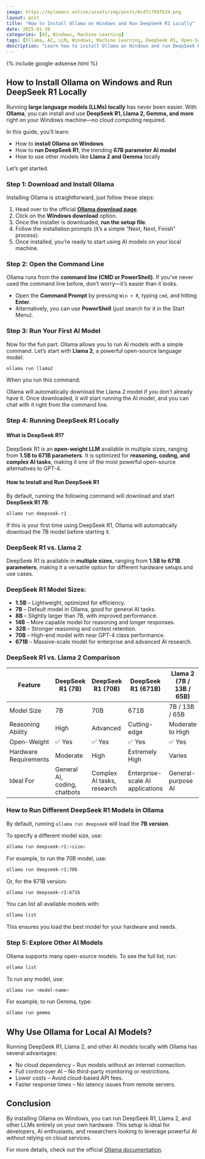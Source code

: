```yaml
---
image: https://mylemans.online/assets/img/posts/0c47c709f624.png
layout: post
title: "How to Install Ollama on Windows and Run DeepSeek R1 Locally"
date: 2025-01-30
categories: [AI, Windows, Machine Learning]
tags: [Ollama, AI, LLM, Windows, Machine Learning, DeepSeek R1, Open-Source AI]
description: "Learn how to install Ollama on Windows and run DeepSeek R1, Llama 2, and other AI models locally. A step-by-step guide for setting up open-source LLMs without cloud dependency."
---
```


{% include google-adsense.html %}

## How to Install Ollama on Windows and Run DeepSeek R1 Locally  

Running **large language models (LLMs) locally** has never been easier. With **Ollama**, you can install and use **DeepSeek R1, Llama 2, Gemma, and more** right on your Windows machine—no cloud computing required.  

In this guide, you'll learn:  
- How to **install Ollama on Windows**  
- How to **run DeepSeek R1**, the trending **67B parameter AI model**  
- How to use other models like **Llama 2 and Gemma** locally  

Let’s get started.  

### Step 1: Download and Install Ollama  

Installing Ollama is straightforward, just follow these steps:  

1. Head over to the official **[Ollama download page](https://ollama.com/download)**.  
2. Click on the **Windows download** option.  
3. Once the installer is downloaded, **run the setup file**.  
4. Follow the installation prompts (it’s a simple “Next, Next, Finish” process).  
5. Once installed, you’re ready to start using AI models on your local machine.  

### Step 2: Open the Command Line  

Ollama runs from the **command line (CMD or PowerShell)**. If you’ve never used the command line before, don’t worry—it’s easier than it looks.  

- Open the **Command Prompt** by pressing `Win + R`, typing `cmd`, and hitting **Enter**.  
- Alternatively, you can use **PowerShell** (just search for it in the Start Menu).  

### Step 3: Run Your First AI Model  

Now for the fun part. Ollama allows you to run AI models with a simple command. Let’s start with **Llama 2**, a powerful open-source language model:  

```sh
ollama run llama2
```

When you run this command:

Ollama will automatically download the Llama 2 model if you don’t already have it.
Once downloaded, it will start running the AI model, and you can chat with it right from the command line.


### Step 4: Running DeepSeek R1 Locally  

#### What is DeepSeek R1?  
DeepSeek R1 is an **open-weight LLM** available in multiple sizes, ranging from **1.5B to 671B parameters**. It is optimized for **reasoning, coding, and complex AI tasks**, making it one of the most powerful open-source alternatives to GPT-4.  

#### How to Install and Run DeepSeek R1  

By default, running the following command will download and start **DeepSeek R1 7B**:  

```sh
ollama run deepseek-r1
```

If this is your first time using DeepSeek R1, Ollama will automatically download the 7B model before starting it.


### DeepSeek R1 vs. Llama 2  

DeepSeek R1 is available in **multiple sizes**, ranging from **1.5B to 671B parameters**, making it a versatile option for different hardware setups and use cases.  

### **DeepSeek R1 Model Sizes:**  
- **1.5B** – Lightweight, optimized for efficiency.  
- **7B** – Default model in Ollama, good for general AI tasks.  
- **8B** – Slightly larger than 7B, with improved performance.  
- **14B** – More capable model for reasoning and longer responses.  
- **32B** – Stronger reasoning and context retention.  
- **70B** – High-end model with near GPT-4 class performance.  
- **671B** – Massive-scale model for enterprise and advanced AI research.  

### **DeepSeek R1 vs. Llama 2 Comparison**  

| Feature         | DeepSeek R1 (7B) | DeepSeek R1 (70B) | DeepSeek R1 (671B) | Llama 2 (7B / 13B / 65B) |
|---------------|----------------|----------------|----------------|------------------|
| Model Size    | 7B             | 70B           | 671B           | 7B / 13B / 65B   |
| Reasoning Ability | High          | Advanced       | Cutting-edge   | Moderate to High |
| Open-Weight   | ✅ Yes         | ✅ Yes         | ✅ Yes         | ✅ Yes |
| Hardware Requirements | Moderate  | High          | Extremely High | Varies |
| Ideal For     | General AI, coding, chatbots | Complex AI tasks, research | Enterprise-scale AI applications | General-purpose AI |

### **How to Run Different DeepSeek R1 Models in Ollama**  

By default, running `ollama run deepseek` will load the **7B version**.  

To specify a different model size, use:  

```sh
ollama run deepseek-r1:<size>
```

For example, to run the 70B model, use:

```sh
ollama run deepseek-r1:70b
```

Or, for the 671B version:

```sh
ollama run deepseek-r1:671b
```

You can list all available models with:

```sh
ollama list
```

This ensures you load the best model for your hardware and needs.

### Step 5: Explore Other AI Models  

Ollama supports many open-source models. To see the full list, run:  

```sh
ollama list
```

To run any model, use:

```sh
ollama run <model-name>
```

For example, to run Gemma, type:

```sh
ollama run gemma
```

## Why Use Ollama for Local AI Models?

Running DeepSeek R1, Llama 2, and other AI models locally with Ollama has several advantages:

- No cloud dependency – Run models without an internet connection.
- Full control over AI – No third-party monitoring or restrictions.
- Lower costs – Avoid cloud-based API fees.
- Faster response times – No latency issues from remote servers.

## Conclusion
By installing Ollama on Windows, you can run DeepSeek R1, Llama 2, and other LLMs entirely on your own hardware. This setup is ideal for developers, AI enthusiasts, and researchers looking to leverage powerful AI without relying on cloud services.

For more details, check out the official [Ollama documentation](https://ollama.com/).
